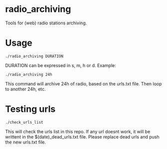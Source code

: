 # radio_archiving
Tools for (web) radio stations archiving.

# Usage

```
./radio_archiving DURATION
```

DURATION can be expressed in s, m, h or d.
Example:
```
./radio_archiving 24h
```
This command will archive 24h of radio, based on the urls.txt file. Then loop to another 24h, etc.

# Testing urls

```
./check_urls_list
```

This will check the urls list in this repo.
If any url doesnt work, it will be writtent in the $(date)_dead_urls.txt file.
Please replace dead urls and push the new urls.txt file.
